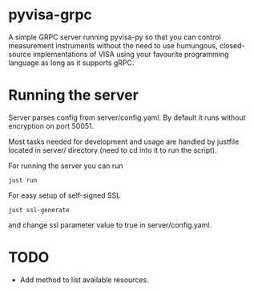 # pyvisa-grpc

A simple GRPC server running pyvisa-py so that you can control measurement
instruments without the need to use humungous, closed-source implementations of
VISA using your favourite programming language as long as it supports gRPC.

# Running the server

Server parses config from server/config.yaml. By default it runs without
encryption on port 50051.

Most tasks needed for development and usage are handled by justfile located in
server/ directory (need to cd into it to run the script).

For running the server you can run

```
just run
```

For easy setup of self-signed SSL

```
just ssl-generate
```

and change ssl parameter value to true in server/config.yaml.

# TODO

- Add method to list available resources.
